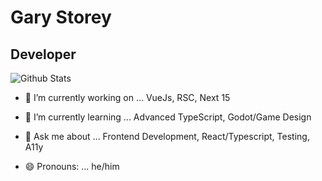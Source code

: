 
# Gary Storey

## Developer

![Github Stats](https://github-readme-stats.vercel.app/api?username=garystorey&show_icons=true&hide_border=true&count_private=true&theme=dark)

- 🔭 I’m currently working on ... VueJs, RSC, Next 15

- 🌱 I’m currently learning ... Advanced TypeScript, Godot/Game Design

- 💬 Ask me about ... Frontend Development, React/Typescript, Testing, A11y

- 😄 Pronouns: ...  he/him
